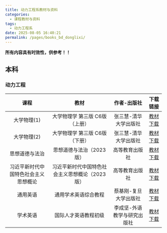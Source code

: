 ```yaml
---
title: 动力工程系教材与资料
categories: 
  - 课程教材与资料
tags: 
  - 动力工程系
date: 2025-08-05 16:40:21
permalink: /pages/books_bd_donglixi/
---
```

**所有内容具有时效性，供参考！！**

## 本科
### 动力工程
| 课程  | 教材 | 作者-出版社 | 下载链接 |
| :---: |:---:|:---:|:---:|
|大学物理(1)|大学物理学 第三版 C6版（上册）|张三慧-清华大学出版社|<a href="https://onemanager.ncepuinfo.cc/NCEPUwiki/大物/大学物理学C6版上册-第3版.pdf" target="_blank">教材下载</a>|
|大学物理(2)|大学物理学 第三版 C6版（下册）|张三慧-清华大学出版社|<a href="https://onemanager.ncepuinfo.cc/NCEPUwiki/大物/大学物理学C6版上册-第3版.pdf" target="_blank">教材下载</a>|
|思想道德与法治|思想道德与法治（2023版）|高等教育出版社|<a href="https://onemanager.ncepuinfo.cc/NCEPUwiki/思政/思想道德与法治（2023年版）.pdf" target="_blank">教材下载</a>|
|习近平新时代中国特色社会主义思想概论|习近平新时代中国特色社会主义思想概论（2023版）|高等教育出版社|<a href="https://onemanager.ncepuinfo.cc/NCEPUwiki/思政/习近平新时代中国特色社会主义思想概论（2023年版）.pdf" target="_blank">教材下载</a>|
|通用英语|通用学术英语综合教程|蔡基刚-复旦大学出版社|<a href="https://onemanager.ncepuinfo.cc/NCEPUwiki/英语/通用学术英语综合教程-蔡基刚.pdf" target="_blank">教材下载</a>|
|学术英语|国际人才英语教程初级|李成坚-外语教学与研究出版社|<a href="https://onemanager.ncepuinfo.cc/NCEPUwiki/英语/国际人才英语教程初级-李成坚.pdf" target="_blank">教材下载</a>|